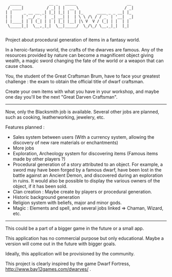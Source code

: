  ```            
   _____            __ _   _____                      __ 
  / ____|          / _| | |  __ \                    / _|
 | |     _ __ __ _| |_| |_| |  | |_      ____ _ _ __| |_ 
 | |    | '__/ _` |  _| __| |  | \ \ /\ / / _` | '__|  _|
 | |____| | | (_| | | | |_| |__| |\ V  V / (_| | |  | |  
  \_____|_|  \__,_|_|  \__|_____/  \_/\_/ \__,_|_|  |_|  
  
  ```
  
  
  
Project about procedural generation of items in a fantasy world.

In a heroic-fantasy world, the crafts of the dwarves are famous. Any of the resources provided by nature can become a magnificent object giving wealth, a magic sword changing the fate of the world or a weapon that can cause chaos.

You, the student of the Great Craftsman Brum, have to face your greatest challenge : the exam to obtain the official title of dwarf craftsman.

Create your own items with what you have in your workshop, and maybe one day you'll be the next "Great Darven Craftsman".


---------------------------------------------------------------------------------------


Now, only the Blacksmith job is available. Several other jobs are planned, such as cooking, leatherworking, jewelery, etc.

Features planned : 

- Sales system between users (With a currency system, allowing the discovery of new rare materials or enchantments)
- More jobs
- Exploration, Archeology system for discovering items (Famous items made by other players ?) 
- Procedural generation of a story attributed to an object. For example, a sword may have been forged by a famous dwarf, have been lost in the battle against an Ancient Demon, and discovered during an exploration in ruins. It would also be possible to display the various owners of the object, if it has been sold.
- Clan creation : Maybe create by players or procedural generation.
- Historic background generation
- Religion system with beliefs, major and minor gods. 
- Magic : Elements and spell, and several jobs linked => Chaman, Wizard, etc.

----------------------

This could be a part of a bigger game in the future or a small app. 

This application has no commercial purpose but only educational. Maybe a version will come out in the future with bigger goals.

Ideally, this application will be provisioned by the community.

This project is clearly inspired by the game Dwarf Fortress, http://www.bay12games.com/dwarves/ .
